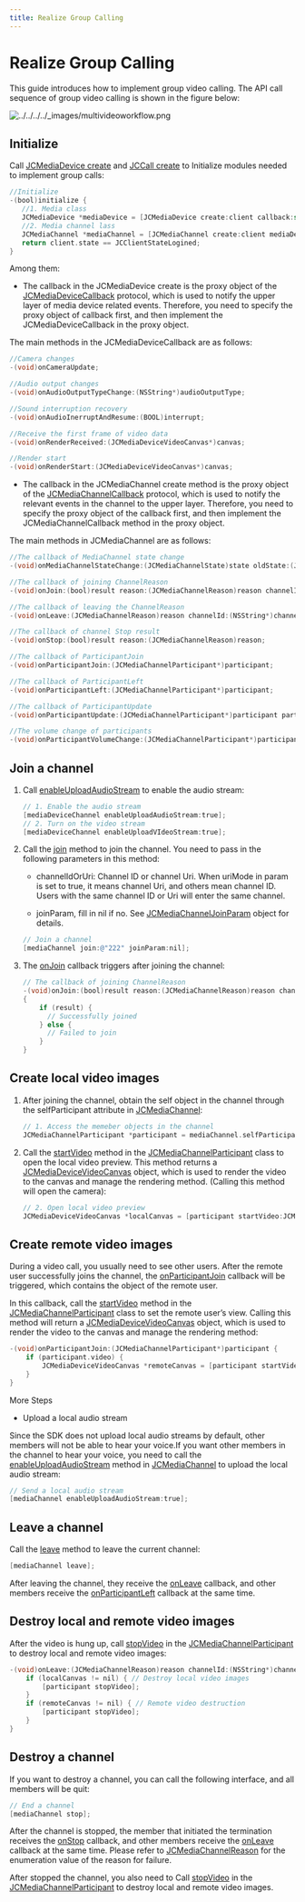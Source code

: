 ```yaml
---
title: Realize Group Calling
---
```

# Realize Group Calling

This guide introduces how to implement group video calling. The API call
sequence of group video calling is shown in the figure below:

![../../../../\_images/multivideoworkflow.png](../../../../_images/multivideoworkflow.png)

## Initialize

Call [JCMediaDevice
create](https://developer.juphoon.com/portal/reference/V2.1/ios/Classes/JCMediaDevice.html#//api/name/create:callback:)
and [JCCall
create](https://developer.juphoon.com/portal/reference/V2.1/ios/Classes/JCCall.html#//api/name/create:mediaDevice:callback:)
to Initialize modules needed to implement group calls:

``````objectivec
//Initialize
-(bool)initialize {
   //1. Media class
   JCMediaDevice *mediaDevice = [JCMediaDevice create:client callback:self];
   //2. Media channel lass
   JCMediaChannel *mediaChannel = [JCMediaChannel create:client mediaDevice:mediaDevice callback:self];
   return client.state == JCClientStateLogined;
}
``````

Among them:

- The callback in the JCMediaDevice create is the proxy object of the
    [JCMediaDeviceCallback](https://developer.juphoon.com/portal/reference/V2.1/ios/Protocols/JCMediaDeviceCallback.html)
    protocol, which is used to notify the upper layer of media device
    related events. Therefore, you need to specify the proxy object of
    callback first, and then implement the JCMediaDeviceCallback in the
    proxy object.

The main methods in the JCMediaDeviceCallback are as follows:

``````objectivec
//Camera changes
-(void)onCameraUpdate;

//Audio output changes
-(void)onAudioOutputTypeChange:(NSString*)audioOutputType;

//Sound interruption recovery
-(void)onAudioInerruptAndResume:(BOOL)interrupt;

//Receive the first frame of video data
-(void)onRenderReceived:(JCMediaDeviceVideoCanvas*)canvas;

//Render start
-(void)onRenderStart:(JCMediaDeviceVideoCanvas*)canvas;
``````

- The callback in the JCMediaChannel create method is the proxy object
    of the
    [JCMediaChannelCallback](https://developer.juphoon.com/portal/reference/V2.1/ios/Protocols/JCMediaChannelCallback.html)
    protocol, which is used to notify the relevant events in the channel
    to the upper layer. Therefore, you need to specify the proxy object
    of the callback first, and then implement the JCMediaChannelCallback
    method in the proxy object.

The main methods in JCMediaChannel are as follows:

``````objectivec
//The callback of MediaChannel state change
-(void)onMediaChannelStateChange:(JCMediaChannelState)state oldState:(JCMediaChannelState)oldState;

//The callback of joining ChannelReason
-(void)onJoin:(bool)result reason:(JCMediaChannelReason)reason channelId:(NSString*)channelId;

//The callback of leaving the ChannelReason
-(void)onLeave:(JCMediaChannelReason)reason channelId:(NSString*)channelId;

//The callback of channel Stop result
-(void)onStop:(bool)result reason:(JCMediaChannelReason)reason;

//The callback of ParticipantJoin
-(void)onParticipantJoin:(JCMediaChannelParticipant*)participant;

//The callback of ParticipantLeft
-(void)onParticipantLeft:(JCMediaChannelParticipant*)participant;

//The callback of ParticipantUpdate
-(void)onParticipantUpdate:(JCMediaChannelParticipant*)participant participantChangeParam:(JCMediaChannelParticipantChangeParam *)participantChangeParam;

//The volume change of participants
-(void)onParticipantVolumeChange:(JCMediaChannelParticipant*)participant;
``````

## Join a channel

1. Call
    [enableUploadAudioStream](https://developer.juphoon.com/portal/reference/V2.1/ios/Classes/JCMediaChannel.html#//api/name/enableUploadAudioStream:)
    to enable the audio stream:

    ``````objectivec
    // 1. Enable the audio stream
    [mediaDeviceChannel enableUploadAudioStream:true];
    // 2. Turn on the video stream
    [mediaDeviceChannel enableUploadVIdeoStream:true];
    ``````

2. Call the
    [join](https://developer.juphoon.com/portal/reference/V2.1/ios/Classes/JCMediaChannel.html#//api/name/join:joinParam:)
    method to join the channel. You need to pass in the following
    parameters in this method:

      - channelIdOrUri: Channel ID or channel Uri. When uriMode in
        param is set to true, it means channel Uri, and others mean
        channel ID. Users with the same channel ID or Uri will enter
        the same channel.

      - joinParam, fill in nil if no. See
        [JCMediaChannelJoinParam](https://developer.juphoon.com/portal/reference/V2.1/ios/Classes/JCMediaChannelJoinParam.html)
        object for details.

    ``````objectivec
    // Join a channel
    [mediaChannel join:@"222" joinParam:nil];
    ``````

3. The
    [onJoin](https://developer.juphoon.com/portal/reference/V2.1/ios/Protocols/JCMediaChannelCallback.html#//api/name/onJoin:reason:channelId:)
    callback triggers after joining the channel:

    ``````objectivec
    // The callback of joining ChannelReason
    -(void)onJoin:(bool)result reason:(JCMediaChannelReason)reason channelId:(NSString*)channelId
    {
        if (result) {
          // Successfully joined
        } else {
          // Failed to join
        }
    }
    ``````

## Create local video images

1. After joining the channel, obtain the self object in the channel
    through the selfParticipant attribute in
    [JCMediaChannel](https://developer.juphoon.com/portal/reference/V2.1/ios/Classes/JCMediaChannel.html):

    ``````objectivec
    // 1. Access the memeber objects in the channel
    JCMediaChannelParticipant *participant = mediaChannel.selfParticipant;
    ``````

2. Call the
    [startVideo](https://developer.juphoon.com/portal/reference/V2.1/ios/Classes/JCMediaDevice.html#//api/name/startVideo:renderType:)
    method in the
    [JCMediaChannelParticipant](https://developer.juphoon.com/portal/reference/V2.1/ios/Classes/JCMediaChannelParticipant.html)
    class to open the local video preview. This method returns a
    [JCMediaDeviceVideoCanvas](https://developer.juphoon.com/portal/reference/V2.1/ios/Classes/JCMediaDeviceVideoCanvas.html)
    object, which is used to render the video to the canvas and manage
    the rendering method. (Calling this method will open the camera):

    ``````objectivec
    // 2. Open local video preview
    JCMediaDeviceVideoCanvas *localCanvas = [participant startVideo:JCMediaDeviceRenderFullScreen pictureSize:JCMediaChannelPictureSizeLarge];
    ``````

## Create remote video images

During a video call, you usually need to see other users. After the
remote user successfully joins the channel, the
[onParticipantJoin](https://developer.juphoon.com/portal/reference/V2.1/ios/Protocols/JCMediaChannelCallback.html#//api/name/onParticipantJoin:)
callback will be triggered, which contains the object of the remote
user.

In this callback, call the
[startVideo](https://developer.juphoon.com/portal/reference/V2.1/ios/Classes/JCMediaDevice.html#//api/name/startVideo:renderType:)
method in the
[JCMediaChannelParticipant](https://developer.juphoon.com/portal/reference/V2.1/ios/Classes/JCMediaChannelParticipant.html)
class to set the remote user’s view. Calling this method will return a
[JCMediaDeviceVideoCanvas](https://developer.juphoon.com/portal/reference/V2.1/ios/Classes/JCMediaDeviceVideoCanvas.html)
object, which is used to render the video to the canvas and manage the
rendering method:

``````objectivec
-(void)onParticipantJoin:(JCMediaChannelParticipant*)participant {
    if (participant.video) {
        JCMediaDeviceVideoCanvas *remoteCanvas = [participant startVideo:JCMediaDeviceRenderFullScreen pictureSize:JCMediaChannelPictureSizeLarge];
    }
}
``````

More Steps

- Upload a local audio stream

Since the SDK does not upload local audio streams by default, other
members will not be able to hear your voice.If you want other members in
the channel to hear your voice, you need to call the
[enableUploadAudioStream](https://developer.juphoon.com/portal/reference/V2.1/ios/Classes/JCMediaChannel.html#//api/name/enableUploadAudioStream:)
method in
[JCMediaChannel](https://developer.juphoon.com/portal/reference/V2.1/ios/Classes/JCMediaChannel.html)
to upload the local audio stream:

``````objectivec
// Send a local audio stream
[mediaChannel enableUploadAudioStream:true];
``````

## Leave a channel

Call the
[leave](https://developer.juphoon.com/portal/reference/V2.1/ios/Classes/JCMediaChannel.html#//api/name/leave)
method to leave the current channel:

``````objectivec
[mediaChannel leave];
``````

After leaving the channel, they receive the
[onLeave](https://developer.juphoon.com/portal/reference/V2.1/ios/Protocols/JCMediaChannelCallback.html#//api/name/onLeave:channelId:)
callback, and other members receive the
[onParticipantLeft](https://developer.juphoon.com/portal/reference/V2.1/ios/Protocols/JCMediaChannelCallback.html#//api/name/onParticipantLeft:)
callback at the same time.

## Destroy local and remote video images

After the video is hung up, call
[stopVideo](https://developer.juphoon.com/portal/reference/V2.1/ios/Classes/JCMediaDevice.html#//api/name/stopVideo:)
in the
[JCMediaChannelParticipant](https://developer.juphoon.com/portal/reference/V2.1/ios/Classes/JCMediaChannelParticipant.html)
to destroy local and remote video images:

``````objectivec
-(void)onLeave:(JCMediaChannelReason)reason channelId:(NSString*)channelId {
    if (localCanvas != nil) { // Destroy local video images
        [participant stopVideo];
    }
    if (remoteCanvas != nil) { // Remote video destruction
        [participant stopVideo];
    }
}
``````

## Destroy a channel

If you want to destroy a channel, you can call the following interface,
and all members will be quit:

``````objectivec
// End a channel
[mediaChannel stop];
``````

After the channel is stopped, the member that initiated the termination
receives the
[onStop](https://developer.juphoon.com/portal/reference/V2.1/ios/Protocols/JCMediaChannelCallback.html#//api/name/onStop:reason:)
callback, and other members receive the
[onLeave](https://developer.juphoon.com/portal/reference/V2.1/ios/Protocols/JCMediaChannelCallback.html#//api/name/onLeave:channelId:)
callback at the same time. Please refer to
[JCMediaChannelReason](https://developer.juphoon.com/portal/reference/V2.1/ios/Constants/JCMediaChannelReason.html)
for the enumeration value of the reason for failure.

After stopped the channel, you also need to Call
[stopVideo](https://developer.juphoon.com/portal/reference/V2.1/ios/Classes/JCMediaDevice.html#//api/name/stopVideo:)
in the
[JCMediaChannelParticipant](https://developer.juphoon.com/portal/reference/V2.1/ios/Classes/JCMediaChannelParticipant.html)
to destroy local and remote video images.

